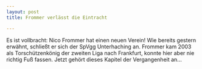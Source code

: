 ```yaml
---
layout: post
title: Frommer verlässt die Eintracht

---
```


Es ist vollbracht: Nico Frommer hat einen neuen Verein! Wie bereits gestern erwähnt, schließt er sich der SpVgg Unterhaching an. Frommer kam 2003 als Torschützenkönig der zweiten Liga nach Frankfurt, konnte hier aber nie richtig Fuß fassen. Jetzt gehört dieses Kapitel der Vergangenheit an...


